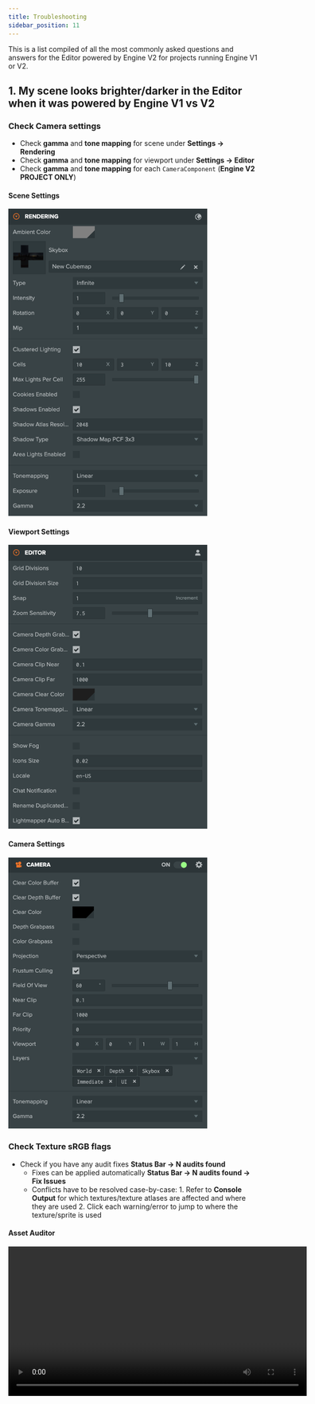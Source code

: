 ```yaml
---
title: Troubleshooting
sidebar_position: 11
---
```


This is a list compiled of all the most commonly asked questions and answers for the Editor powered by Engine V2 for projects running Engine V1 or V2.

## 1. My scene looks brighter/darker in the Editor when it was powered by Engine V1 vs V2

### Check Camera settings

- Check **gamma** and **tone mapping** for scene under **Settings -> Rendering**
- Check **gamma** and **tone mapping** for viewport under **Settings -> Editor**
- Check **gamma** and **tone mapping** for each `CameraComponent` (**Engine V2 PROJECT ONLY**)

#### Scene Settings

<img src='/img/user-manual/editor/editor-v2/settings-rendering.png' width='400px' />

#### Viewport Settings

<img src='/img/user-manual/editor/editor-v2/settings-editor.png' width='400px' />

#### Camera Settings

<img src='/img/user-manual/editor/editor-v2/camera-settings.png' width='400px' />

### Check Texture sRGB flags

- Check if you have any audit fixes **Status Bar -> N audits found**
  - Fixes can be applied automatically **Status Bar -> N audits found -> Fix Issues**
  - Conflicts have to be resolved case-by-case:
        1. Refer to **Console Output** for which textures/texture atlases are affected and where they are used
        2. Click each warning/error to jump to where the texture/sprite is used

#### Asset Auditor

<video autoplay controls src='/video/asset-auditor.mp4' width='600px' />

## 2. My camera makes objects look brighter/darker in the Editor compared to the Launcher

If the camera is created by a script, make sure the **gamma** and **tone mapping** settings are explicitly set on the camera component.
